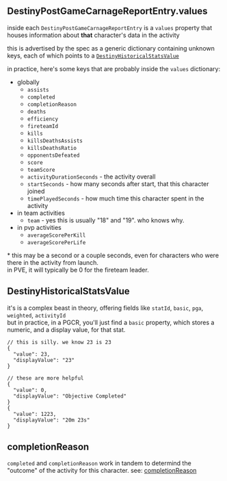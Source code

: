 ## DestinyPostGameCarnageReportEntry.values

inside each `DestinyPostGameCarnageReportEntry` is a `values` property that houses information about **that** character's data in the activity

this is advertised by the spec as a generic dictionary containing unknown keys, each of which points to a [`DestinyHistoricalStatsValue`](https://bungie-net.github.io/#/components/schemas/Destiny.HistoricalStats.DestinyHistoricalStatsValue)

in practice, here's some keys that are probably inside the `values` dictionary:
- globally
  - `assists`
  - `completed`
  - `completionReason`
  - `deaths`
  - `efficiency`
  - `fireteamId`
  - `kills`
  - `killsDeathsAssists`
  - `killsDeathsRatio`
  - `opponentsDefeated`
  - `score`
  - `teamScore`
  - `activityDurationSeconds` - the activity overall
  - `startSeconds` - how many seconds after start, that this character joined
  - `timePlayedSeconds` - how much time this character spent in the activity
- in team activities
  - `team` - yes this is usually "18" and "19". who knows why.
- in pvp activities
  - `averageScorePerKill`
  - `averageScorePerLife`

\* this may be a second or a couple seconds, even for characters who were there in the activity from launch.  
in PVE, it will typically be 0 for the fireteam leader.

## DestinyHistoricalStatsValue
it's is a complex beast in theory, offering fields like `statId`, `basic`, `pga`, `weighted`, `activityId`  
but in practice, in a PGCR, you'll just find a `basic` property, which stores a numeric, and a display value, for that stat.

```jsonc
// this is silly. we know 23 is 23
{
  "value": 23,
  "displayValue": "23"
}

// these are more helpful
{
  "value": 0,
  "displayValue": "Objective Completed"
}
{
  "value": 1223,
  "displayValue": "20m 23s"
}
```

## completionReason
`completed` and `completionReason` work in tandem to determind the "outcome" of the activity for this character.
see: [completionReason](completion-reasons)